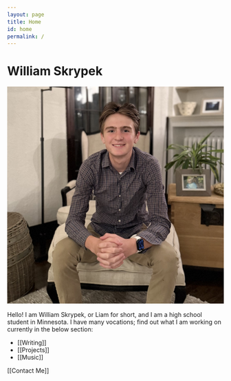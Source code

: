 ```yaml
---
layout: page
title: Home
id: home
permalink: /
---
```

# William Skrypek

![Me](assets/IMG_3076.jpeg)

Hello! I am William Skrypek, or Liam for short, and I am a high school student in Minnesota. I have many vocations; find out what I am working on currently in the below section:

- [[Writing]]
- [[Projects]]
- [[Music]]

[[Contact Me]]